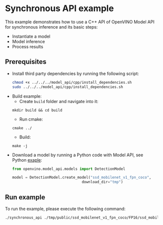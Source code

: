 # Synchronous API example
This example demonstrates how to use a C++ API of OpenVINO Model API for synchronous inference and its basic steps:
- Instantiate a model
- Model inference
- Process results

## Prerequisites
- Install third party dependencies by running the following script:
    ```bash
    chmod +x ../../../model_api/cpp/install_dependencies.sh
    sudo ../../../model_api/cpp/install_dependencies.sh
    ```
- Build example:
   - Create `build` folder and navigate into it:
   ```
   mkdir build && cd build
   ```
   - Run cmake:
   ```
   cmake ../
   ```
   - Build:
   ```
   make -j
   ```
- Download a model by running a Python code with Model API, see Python [exaple](../../python/synchronous_api/README.md):
    ```python
    from openvino.model_api.models import DetectionModel

    model = DetectionModel.create_model("ssd_mobilenet_v1_fpn_coco",
                                    download_dir="tmp")
    ```

## Run example
To run the example, please execute the following command:
```bash
./synchronous_api ./tmp/public/ssd_mobilenet_v1_fpn_coco/FP16/ssd_mobilenet_v1_fpn_coco.xml <path_to_image>
```
